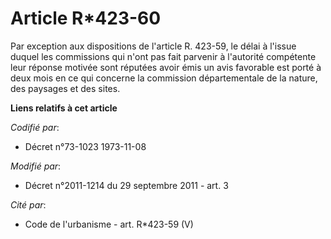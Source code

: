 # Article R*423-60

Par exception aux dispositions de l'article R. 423-59, le délai à l'issue duquel les commissions qui n'ont pas fait parvenir
à l'autorité compétente leur réponse motivée sont réputées avoir émis un avis favorable est porté à deux mois en ce qui
concerne la commission départementale de la nature, des paysages et des sites.

**Liens relatifs à cet article**

_Codifié par_:

  - Décret n°73-1023 1973-11-08

_Modifié par_:

  - Décret n°2011-1214 du 29 septembre 2011 - art. 3

_Cité par_:

  - Code de l'urbanisme - art. R*423-59 (V)
